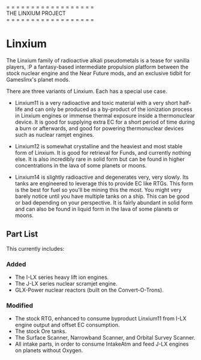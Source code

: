 = = = = = = = = = = = = = = = = = =  
        THE LINXIUM PROJECT  
= = = = = = = = = = = = = = = = = =  

# Linxium
The Linxium family of radioactive alkali pseudometals is a tease for vanilla players, :P a fantasy-based intermediate propulsion platform between the stock nuclear engine and the Near Future mods, and an exclusive tidbit for Gameslinx's planet mods.

There are three variants of Linxium. Each has a special use case.
	
* Linxium11 is a very radioactive and toxic material with a very short half-life and can only be produced as a by-product of the ionization process in Linxium engines or immense thermal exposure inside a thermonuclear device. It is good for supplying extra EC for a short period of time during a burn or afterwards, and good for powering thermonuclear devices such as nuclear ramjet engines.

* Linxium12 is somewhat crystalline and the heaviest and most stable form of Linxium. It is good for retrieval for Funds, and currently nothing else. It is also incredibly rare in solid form but can be found in higher concentrations in the lava of some planets or moons.

* Linxium14 is slightly radioactive and degenerates very, very slowly. Its tanks are engineered to leverage this to provide EC like RTGs. This form is the best for fuel so you'll be mining this the most. You might very barely notice until you have multiple tanks on a ship. This can be good or bad depending on your perspective. It is fairly abundant in solid form and can also be found in liquid form in the lava of some planets or moons.

## Part List
This currently includes:

### Added  
* The I-LX series heavy lift ion engines.
* The J-LX series nuclear scramjet engine.
* GLX-Power nuclear reactors (built on the Convert-O-Trons).

### Modified  
* The stock RTG, enhanced to consume byproduct Linxium11 from I-LX engine output and offset EC consumption.
* The stock Ore tanks.
* The Surface Scanner, Narrowband Scanner, and Orbital Survey Scanner.
* All intake parts, in order to consume IntakeAtm and feed J-LX engines on planets without Oxygen.
